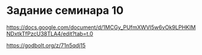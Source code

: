 # Задание семинара 10

https://docs.google.com/document/d/1MCGy_PUfmXWVl5w6vOk9LPHKIMNDxtkTfPzcU38TLA4/edit?tab=t.0

https://godbolt.org/z/71n5qdj15
